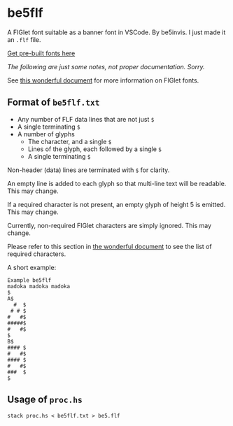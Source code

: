 # be5flf

A FIGlet font suitable as a banner font in VSCode. By be5invis. I just made it an `.flf` file.

[Get pre-built fonts here](https://github.com/dramforever/be5flf/releases)

*The following are just some notes, not proper documentation. Sorry.*

See [this wonderful document](http://www.jave.de/figlet/figfont.html) for more information on FIGlet fonts.


## Format of `be5flf.txt`

- Any number of FLF data lines that are not just `$`
- A single terminating `$`
- A number of glyphs
    - The character, and a single `$`
    - Lines of the glyph, each followed by a single `$`
    - A single terminating `$`

Non-header (data) lines are terminated with `$` for clarity.

An empty line is added to each glyph so that multi-line text will be readable. This may change.

If a required character is not present, an empty glyph of height 5 is emitted. This may change.

Currently, non-required FIGlet characters are simply ignored. This may change.

Please refer to this section in [the wonderful document](http://www.jave.de/figlet/figfont.html#requiredfigchar) to see the list of required characters.

A short example:

```
Example be5flf
madoka madoka madoka
$
A$
  #  $
 # # $
#   #$
#####$
#   #$
$
B$
#### $
#   #$
#### $
#   #$
###  $
$
```

## Usage of `proc.hs`

```
stack proc.hs < be5flf.txt > be5.flf
```